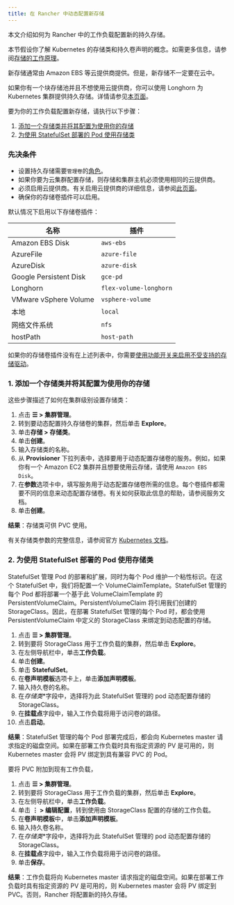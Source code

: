 ```yaml
---
title: 在 Rancher 中动态配置新存储
---
```


本文介绍如何为 Rancher 中的工作负载配置新的持久存储。

本节假设你了解 Kubernetes 的存储类和持久卷声明的概念。如需更多信息，请参阅[存储的工作原理](about-persistent-storage.md)。

新存储通常由 Amazon EBS 等云提供商提供。但是，新存储不一定要在云中。

如果你有一个块存储池并且不想使用云提供商，你可以使用 Longhorn 为 Kubernetes 集群提供持久存储。详情请参见[本页面](../../../../../integrations-in-rancher/longhorn.md)。

要为你的工作负载配置新存储，请执行以下步骤：

1. [添加一个存储类并将其配置为使用你的存储](#1-添加一个存储类并将其配置为使用你的存储)
2. [为使用 StatefulSet 部署的 Pod 使用存储类](#2-为使用-statefulset-部署的-pod-使用存储类)

### 先决条件

- 设置持久存储需要`管理卷`的[角色](../../../authentication-permissions-and-global-configuration/manage-role-based-access-control-rbac/cluster-and-project-roles.md#项目角色参考)。
- 如果你要为云集群配置存储，则存储和集群主机必须使用相同的云提供商。
- 必须启用云提供商。有关启用云提供商的详细信息，请参阅[此页面](../../../../../pages-for-subheaders/set-up-cloud-providers.md)。
- 确保你的存储卷插件可以启用。

默认情况下启用以下存储卷插件：

| 名称 | 插件 |
--------|----------
| Amazon EBS Disk | `aws-ebs` |
| AzureFile | `azure-file` |
| AzureDisk | `azure-disk` |
| Google Persistent Disk | `gce-pd` |
| Longhorn | `flex-volume-longhorn` |
| VMware vSphere Volume | `vsphere-volume` |
| 本地 | `local` |
| 网络文件系统 | `nfs` |
| hostPath | `host-path` |

如果你的存储卷插件没有在上述列表中，你需要[使用功能开关来启用不受支持的存储驱动](../../../../advanced-user-guides/enable-experimental-features/unsupported-storage-drivers.md)。

### 1. 添加一个存储类并将其配置为使用你的存储

这些步骤描述了如何在集群级别设置存储类：

1. 点击 **☰ > 集群管理**。
1. 转到要动态配置持久存储卷的集群，然后单击 **Explore**。
1. 单击**存储 > 存储类**。
1. 单击**创建**。
1. 输入存储类的名称。
1. 从 **Provisioner** 下拉列表中，选择要用于动态配置存储卷的服务。例如，如果你有一个 Amazon EC2 集群并且想要使用云存储，请使用 `Amazon EBS Disk`。
1. 在**参数**选项卡中，填写服务用于动态配置存储卷所需的信息。每个卷插件都需要不同的信息来动态配置存储卷。有关如何获取此信息的帮助，请参阅服务文档。
1. 单击**创建**。

**结果**：存储类可供 PVC 使用。

有关存储类参数的完整信息，请参阅官方 [Kubernetes 文档](https://kubernetes.io/docs/concepts/storage/storage-classes/#parameters)。

### 2. 为使用 StatefulSet 部署的 Pod 使用存储类

StatefulSet 管理 Pod 的部署和扩展，同时为每个 Pod 维护一个粘性标识。在这个 StatefulSet 中，我们将配置一个 VolumeClaimTemplate。StatefulSet 管理的每个 Pod 都将部署一个基于此 VolumeClaimTemplate 的 PersistentVolumeClaim。PersistentVolumeClaim 将引用我们创建的 StorageClass。因此，在部署 StatefulSet 管理的每个 Pod 时，都会使用 PersistentVolumeClaim 中定义的 StorageClass 来绑定到动态配置的存储。

1. 点击 **☰ > 集群管理**。
1. 转到要将 StorageClass 用于工作负载的集群，然后单击 **Explore**。
1. 在左侧导航栏中，单击**工作负载**。
1. 单击**创建**。
1. 单击 **StatefulSet**。
1. 在**卷声明模板**选项卡上，单击**添加声明模板**。
1. 输入持久卷的名称。
1. 在*存储类*\*字段中，选择将为此 StatefulSet 管理的 pod 动态配置存储的 StorageClass。
1. 在**挂载点**字段中，输入工作负载将用于访问卷的路径。
1. 点击**启动**。

**结果**：StatefulSet 管理的每个 Pod 部署完成后，都会向 Kubernetes master 请求指定的磁盘空间。如果在部署工作负载时具有指定资源的 PV 是可用的，则 Kubernetes master 会将 PV 绑定到具有兼容 PVC 的 Pod。

要将 PVC 附加到现有工作负载，

1. 点击 **☰ > 集群管理**。
1. 转到要将 StorageClass 用于工作负载的集群，然后单击 **Explore**。
1. 在左侧导航栏中，单击**工作负载**。
1. 单击 **⋮ > 编辑配置**，转到使用由 StorageClass 配置的存储的工作负载。
1. 在**卷声明模板**中，单击**添加声明模板**。
1. 输入持久卷名称。
1. 在*存储类*\*字段中，选择将为此 StatefulSet 管理的 pod 动态配置存储的 StorageClass。
1. 在**挂载点**字段中，输入工作负载将用于访问卷的路径。
1. 单击**保存**。

**结果**：工作负载将向 Kubernetes master 请求指定的磁盘空间。如果在部署工作负载时具有指定资源的 PV 是可用的，则 Kubernetes master 会将 PV 绑定到 PVC。否则，Rancher 将配置新的持久存储。
